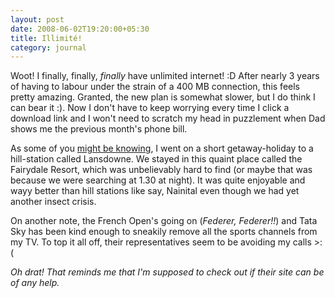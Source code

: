 ```yaml
---
layout: post
date: 2008-06-02T19:20:00+05:30
title: Illimité!
category: journal
---
```


Woot! I finally, finally, *finally* have unlimited internet! :D After nearly 3 years of having to labour under the strain of a 400 MB connection, this feels pretty amazing. Granted, the new plan is somewhat slower, but I do think I can bear it :). Now I don't have to keep worrying every time I click a download link and I won't need to scratch my head in puzzlement when Dad shows me the previous month's phone bill.

As some of you [might be knowing][1], I went on a short getaway-holiday to a hill-station called Lansdowne. We stayed in this quaint place called the Fairydale Resort, which was unbelievably hard to find (or maybe that was because we were searching at 1.30 at night). It was quite enjoyable and wayy better than hill stations like say, Nainital even though we had yet another insect crisis.

On another note, the French Open's going on (*Federer, Federer!!*) and Tata Sky has been kind enough to sneakily remove all the sports channels from my TV. To top it all off, their representatives seem to be avoiding my calls >:(

*Oh drat! That reminds me that I'm supposed to check out if their site can be of any help.*

[1]: http://partingthesilk.blogspot.com/2008/05/german-french-and-short-short-short.html
